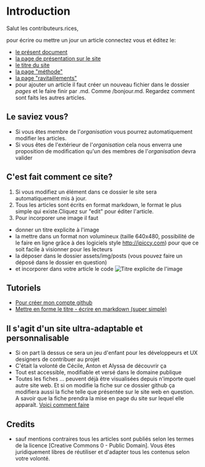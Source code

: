 # Introduction

Salut les contributeurs.rices,

pour écrire ou mettre un jour un article connectez vous et éditez le: 
* [le présent document](..README.md)
* [la page de présentation sur le site](..index.md)
* [le titre du site](.._config.yml)
* [la page "méthode"](https://github.com/anticiper/anticiper.github.io/tree/master/pages)
* [la page "ravitaillements"](https://github.com/anticiper/anticiper.github.io/tree/master/pages)
* pour ajouter un article il faut créer un nouveau fichier dans le dossier *pages* et le faire finir par .md. Comme /bonjour.md. Regardez comment sont faits les autres articles.

## Le saviez vous? 

* Si vous êtes membre de l'*organisation* vous pourrez automatiquement modifier les articles. 
* Si vous êtes de l'extérieur de l'*organisation* cela nous enverra une proposition de modification qu'un des membres de l'*organisation* devra valider

## C'est fait comment ce site? 

1. Si vous modifiez un élément dans ce dossier le site sera automatiquement mis à jour.
2. Tous les articles sont écrits en format markdown, le format le plus simple qui existe.Cliquez sur "edit" pour éditer l'article.
3. Pour incorporer une image il faut 
 * donner un titre explicite à l'image
 * la mettre dans un format non volumineux (taille 640x480, possibilité de le faire en ligne grâce à des logiciels style http://ipiccy.com) pour que ce soit facile à visionner pour les lecteurs
 * la déposer dans le dossier assets/img/posts (vous pouvez faire un déposé dans le dossier en question)
 * et incorporer dans votre article le code ![Titre explicite de l'image](../pages/images/nomdufichier.jpg)
 
## Tutoriels

* [Pour créer mon compte github](http://www.multibao.org/#multibao/documentation/blob/master/fiches/creer_compte.md)
* [Mettre en forme le titre - écrire en markdown (super simple)](http://www.multibao.org/#multibao/documentation/blob/master/fiches/mise_forme_texte.md)

## Il s'agit d'un site ultra-adaptable et personnalisable

* Si on part là dessus ce sera un jeu d'enfant pour les développeurs et UX designers de contribuer au projet
* C'était la volonté de Cécile, Anton et Alyssa de découvrir ça
* Tout est accessible, modifiable et versé dans le domaine publique
* Toutes les fiches ... peuvent déjà être visualisées depuis n'importe quel autre site web. Et si on modifie la fiche sur ce dossier github ça modifiera aussi la fiche telle que présentée sur le site web en question. A savoir que la fiche prendra la mise en page du site sur lequel elle apparaît. [Voici comment faire](http://www.multibao.org/#multibao/documentation/blob/master/fiches/integrer_fiche_site.md)

## Credits

* sauf mentions contraires tous les articles sont publiés selon les termes de la licence [Creative Commons 0 - Public Domain]. Vous êtes juridiquement libres de réutiliser et d'adapter tous les contenus selon votre volonté.



